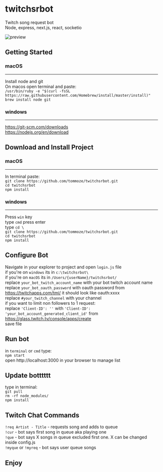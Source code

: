 # twitchsrbot

Twitch song request bot\
Node, express, next.js, react, socketio

![preview](https://user-images.githubusercontent.com/33844718/52885298-65309f80-3179-11e9-8a50-a16d0addcc87.png)

## Getting Started

### macOS

---

Install node and git\
On macos open terminal and paste:\
`/usr/bin/ruby -e "$(curl -fsSL https://raw.githubusercontent.com/Homebrew/install/master/install)"` \
`brew install node git`

### windows

---

https://git-scm.com/downloads \
https://nodejs.org/en/download

## Download and Install Project

### macOS

---

In terminal paste:\
`git clone https://github.com/tommoze/twitchsrbot.git`\
`cd twitchsrbot`\
`npm install`

### windows

---

Press `win` key\
type `cmd` press enter\
type `cd \`\
`git clone https://github.com/tommoze/twitchsrbot.git`\
`cd twitchsrbot`\
`npm install`

## Configure Bot

Navigate in your explorer to project and open `login.js` file\
if you're on `windows` its in `c:\twitchsrbot\`\
if you're on `macOS` its in `/Users/{userName}/twitchsrbot/`\
replace `your_bot_twitch_account_name` with your bot twitch account name\
replace `your_bot_oauth_password` with oauth password from https://twitchapps.com/tmi/ it should look like oauth:xxxx\
replace `#your_twitch_channel` with your channel\
if you want to limit non followers to 1 request:\
replace `'Client-ID': ''` with `'Client-ID': 'your_bot_account_generated_client_id'` from https://glass.twitch.tv/console/apps/create \
save file

## Run bot

in `terminal` or `cmd` type:\
`npm start`\
open http://localhost:3000 in your browser to manage list

## Update botttttt

type in terminal:\
`git pull`\
`rm -rf node_modules/`\
`npm install`

## Twitch Chat Commands

`!req Artist - Title` - requests song and adds to queue\
`!cur` - bot says first song in queue aka playing one\
`!que` - bot says X songs in queue excluded first one. X can be changed inside config.js\
`!myque` or `!myreq` - bot says user queue songs

## Enjoy
